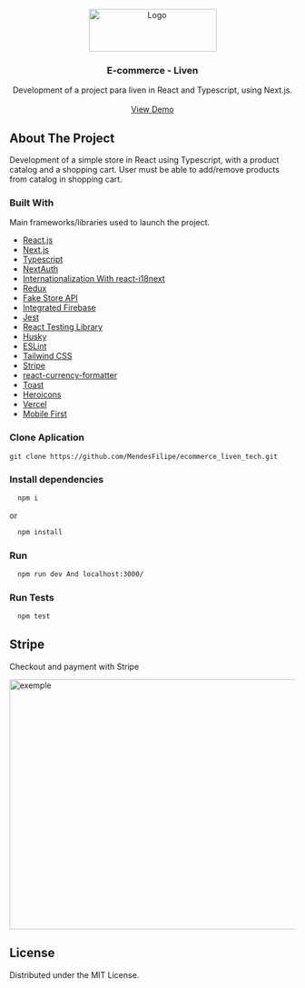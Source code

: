 <!-- PROJECT -->
<br />
<div align="center">
  <a href="https://liven.tech/">
    <img src="https://ecommerce-liven-tech-jvwcb8bkl-mendesfilipe1.vercel.app/_next/image?url=https%3A%2F%2Fbit.ly%2F3Bkq0NH&w=256&q=75" alt="Logo" width="225" height="75">
  </a>

  <h3 align="center">E-commerce - Liven</h3>

  <p align="center">
    Development of a project para liven in React and Typescript, using Next.js.
    <br />
    <br />
    <a href="https://ecommerce-liven-tech-jvwcb8bkl-mendesfilipe1.vercel.app/">View Demo</a>
  </p>
</div>

<!-- ABOUT THE PROJECT -->

## About The Project

Development of a simple store in React using Typescript, with a product catalog and a shopping cart. User must be able to add/remove products from catalog in shopping cart.

### Built With

Main frameworks/libraries used to launch the project.

- [React.js](https://reactjs.org/)
- [Next.js](https://nextjs.org/)
- [Typescript](https://www.typescriptlang.org/)
- [NextAuth](https://next-auth.js.org/)
- [Internationalization With react-i18next](https://www.npmjs.com/package/react-i18next)
- [Redux](https://redux.js.org/)
- [Fake Store API](https://fakestoreapi.com/)
- [Integrated Firebase](https://firebase.google.com/)
- [Jest](https://jestjs.io/pt-BR//)
- [React Testing Library](https://testing-library.com/docs/react-testing-library/intro/)
- [Husky](https://www.npmjs.com/package/husky)
- [ESLint](https://eslint.org/)
- [Tailwind CSS](https://tailwindcss.com/)
- [Stripe](https://stripe.com/en-br)
- [react-currency-formatter](https://www.npmjs.com/package/react-currency-formatter)
- [Toast](https://www.npmjs.com/package/react-toastify)
- [Heroicons](https://heroicons.com/)
- [Vercel](https://vercel.com/)
- [Mobile First](https://www.moblee.com.br/blog/mobile-first-principais-vantagens/)

<!-- GETTING STARTED -->

### Clone Aplication

    git clone https://github.com/MendesFilipe/ecommerce_liven_tech.git

### Install dependencies

```sh
  npm i
```

or

```sh
  npm install
```

### Run

```sh
  npm run dev And localhost:3000/
```

### Run Tests

```sh
  npm test
```

<!-- EXAMPLES -->

## Stripe

Checkout and payment with Stripe

  <a href="https://stripe.com/en-br">
    <img src="https://devfilipemendes.com/Screenshot.png" alt="exemple" width="1035" height="440">
  </a>

<!-- LICENSE -->

## License

Distributed under the MIT License.
